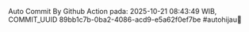 Auto Commit By Github Action pada: 2025-10-21 08:43:49 WIB, COMMIT_UUID 89bb1c7b-0ba2-4086-acd9-e5a62f0ef7be #autohijau🗿

